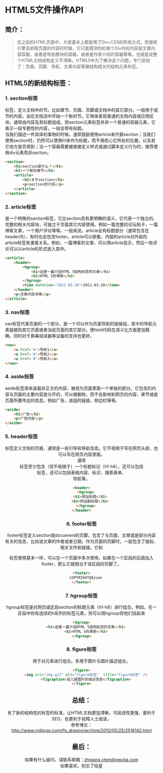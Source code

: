 # HTML5文件操作API

## 简介：
> 在之前的HTML页面中，大家基本上都是用了Div+CSS的布局方式。而搜索引擎去抓取页面的内容的时候，它只能猜测你的某个Div内的内容是文章内容容器，或者是导航模块的容器，或者是作者介绍的容器等等。也就是说整个HTML文档结构定义不清晰，HTML5中为了解决这个问题，专门添加了：页眉、页脚、导航、文章内容等跟结构相关的结构元素标签。

## HTML5的新结构标签：

### 1. section标签
<section>标签，定义文档中的节。比如章节、页眉、页脚或文档中的其它部分。一般用于成节的内容，会在文档流中开始一个新的节。它用来表现普通的文档内容或应用区块，通常由内容及其标题组成。但section元素标签并非一个普通的容器元素，它表示一段专题性的内容，一般会带有标题。<br>
当我们描述一件具体的事物的时候，通常鼓励使用article来代替section；当我们使用section时，仍然可以使用h1来作为标题，而不用担心它所处的位置，以及其它地方是否用到；当一个容器需要被直接定义样式或通过脚本定义行为时，推荐使用div元素而非section。

```html
<section>
    <h1>section是什么？</h1>
    <h2>一个新的章节</h2>
    <article>
        <h2>关于section</h1>
        <p>section的介绍</p>
    </article>
</section>
```

### 2. article标签
<article>是一个特殊的section标签，它比section具有更明确的语义，它代表一个独立的、完整的相关内容块，可独立于页面其它内容使用。例如一篇完整的论坛帖子，一篇博客文章，一个用户评论等等。一般来说，article会有标题部分（通常包含在header内），有时也会包含footer。article可以嵌套，内层的article对外层的article标签有隶属关系。例如，一篇博客的文章，可以用article显示，然后一些评论可以以article的形式嵌入其中。

```html
<article>
    <header>
        <hgroup>
            <h1>这是一篇介绍HTML 5结构标签的文章</h1>
            <h2>HTML 5的革新</h2>
        </hgroup>
        <time datetime="2011-03-20">2011.03.20</time>
    </header>
    <p>文章内容详情</p>
</article>
```

### 3. nav标签
nav标签代表页面的一个部分，是一个可以作为页面导航的链接组，其中的导航元素链接到其它页面或者当前页面的其它部分，使html代码在语义化方面更加精确，同时对于屏幕阅读器等设备的支持也更好。

```html
<nav>
    <a href='#'>导航1</a>
    <a href='#'>导航2</a>
    <a href='#'>导航3</a>
</nav>
```

### 4. aside标签
aside标签用来装载非正文的内容，被视为页面里面一个单独的部分。它包含的内容与页面的主要内容是分开的，可以被删除，而不会影响到网页的内容、章节或是页面所要传达的信息。例如广告，成组的链接，侧边栏等等。

```html
<aside>
    <h2>广告</h2>
    <p>广告内容</p>
</aside>
```
   
### 5. header标签
<header>标签定义文档的页眉，通常是一些引导和导航信息。它不局限于写在网页头部，也可以写在网页内容里面。<br>
通常<header>标签至少包含（但不局限于）一个标题标记（h1-h6），还可以包括<hgroup>标签，还可以包括表格内容、标识、搜索表单、<nav>导航等。

```html
<header>
    <hgroup>
        <h1>网站标题</h1>
        <h2>网站副标题</h2>
    </hgroup>
</header>
```

### 6. footer标签
footer标签定义section或document的页脚，包含了与页面、文章或是部分内容有关的信息，比如说文章的作者或者日期。作为页面的页脚时，一般包含了版权、相关文件和链接。它和<header>标签使用基本一样，可以在一个页面中多次使用，如果在一个区段的后面加入footer，那么它就相当于该区段的页脚了。

```html
<footer>
    COPYRIGHT@Ajuan
</footer>
```

### 7. hgroup标签
hgroup标签是对网页或区段section的标题元素（h1-h6）进行组合。例如，在一区段中你有连续的h系列的标签元素，则可以用hgroup将他们括起来

```html
<hgroup>
    <h1>这是一篇介绍HTML 5结构标签的文章</h1>
    <h2>HTML 5的革新</h2>
</hgroup>
```
    
### 8. figure标签
用于对元素进行组合。多用于图片与图片描述组合。

```html
<figure>
    <img src="img.gif" alt="figure标签"  title="figure标签" />
    <figcaption>这儿是图片的描述信息</figcaption>
</figure>
```

## 总结：
有了新的结构性的标签的标准，让HTML文档更加清晰，可阅读性更强，更利于SEO，也更利于视障人士阅读。<br>
参考博文：http://www.cnblogs.com/fly_dragon/archive/2012/05/25/2516142.html

## 最后：
如果有什么疑问，请联系邮箱：zhigang.chen@owulia.com<br>
如果喜欢，别忘了给星